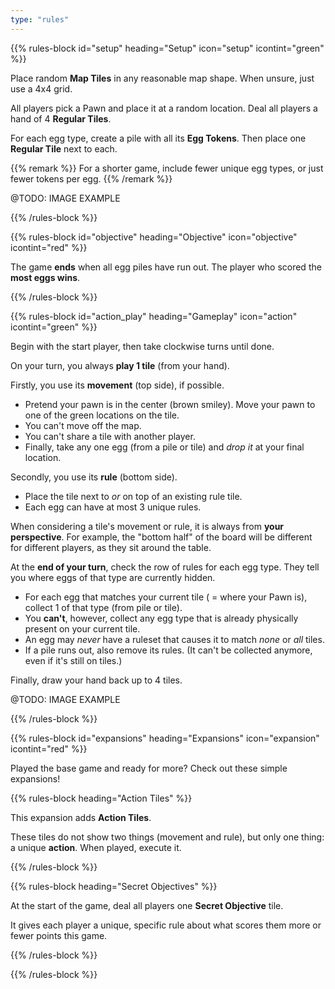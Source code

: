 ```yaml
---
type: "rules"
---
```


{{% rules-block id="setup" heading="Setup" icon="setup" icontint="green" %}}

Place random **Map Tiles** in any reasonable map shape. When unsure, just use a 4x4 grid.

All players pick a Pawn and place it at a random location. Deal all players a hand of 4 **Regular Tiles**.

For each egg type, create a pile with all its **Egg Tokens**. Then place one **Regular Tile** next to each.

{{% remark %}}
For a shorter game, include fewer unique egg types, or just fewer tokens per egg.
{{% /remark %}}

@TODO: IMAGE EXAMPLE

{{% /rules-block %}}

{{% rules-block id="objective" heading="Objective" icon="objective" icontint="red" %}}

The game **ends** when all egg piles have run out. The player who scored the **most eggs wins**.

{{% /rules-block %}}

{{% rules-block id="action_play" heading="Gameplay" icon="action" icontint="green" %}}

Begin with the start player, then take clockwise turns until done.

On your turn, you always **play 1 tile** (from your hand). 

Firstly, you use its **movement** (top side), if possible.
* Pretend your pawn is in the center (brown smiley). Move your pawn to one of the green locations on the tile. 
* You can't move off the map.
* You can't share a tile with another player.
* Finally, take any one egg (from a pile or tile) and _drop it_ at your final location. 

Secondly, you use its **rule** (bottom side). 
* Place the tile next to _or_ on top of an existing rule tile. 
* Each egg can have at most 3 unique rules.

When considering a tile's movement or rule, it is always from **your perspective**. For example, the "bottom half" of the board will be different for different players, as they sit around the table.

At the **end of your turn**, check the row of rules for each egg type. They tell you where eggs of that type are currently hidden.
* For each egg that matches your current tile ( = where your Pawn is), collect 1 of that type (from pile or tile).
* You **can't**, however, collect any egg type that is already physically present on your current tile.
* An egg may _never_ have a ruleset that causes it to match _none_ or _all_ tiles.
* If a pile runs out, also remove its rules. (It can't be collected anymore, even if it's still on tiles.)

Finally, draw your hand back up to 4 tiles.

@TODO: IMAGE EXAMPLE

{{% /rules-block %}}

{{% rules-block id="expansions" heading="Expansions" icon="expansion" icontint="red" %}}

Played the base game and ready for more? Check out these simple expansions!

{{% rules-block heading="Action Tiles" %}}

This expansion adds **Action Tiles**.

These tiles do not show two things (movement and rule), but only one thing: a unique **action**. When played, execute it.

{{% /rules-block %}}

{{% rules-block heading="Secret Objectives" %}}

At the start of the game, deal all players one **Secret Objective** tile.

It gives each player a unique, specific rule about what scores them more or fewer points this game.

{{% /rules-block %}}

{{% /rules-block %}}